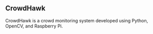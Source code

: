 ## CrowdHawk
CrowdHawk is a crowd monitoring system developed using Python, OpenCV, and Raspberry Pi.
